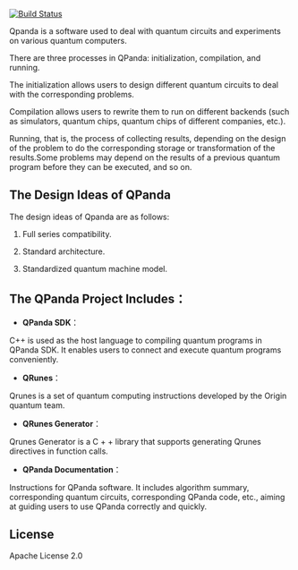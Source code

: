 [![Build Status](https://travis-ci.org/OriginQ/QPanda-SDK.svg?branch=master)](https://travis-ci.org/OriginQ/QPanda-SDK)

Qpanda is a software used to deal with quantum circuits and experiments on various quantum computers.

There are three processes in QPanda: initialization, compilation, and running.

The initialization allows users to design different quantum circuits to deal with the corresponding problems.

Compilation allows users to rewrite them to run on different backends (such as simulators, quantum chips, quantum chips of different companies, etc.).

Running, that is, the process of collecting results, depending on the design of the problem to do the corresponding storage or transformation of the results.Some problems may depend on the results of a previous quantum program before they can be executed, and so on.

## The Design Ideas of QPanda


The design ideas of Qpanda are as follows:

1.  Full series compatibility.

2.  Standard architecture.

3.  Standardized quantum machine model.

## The QPanda Project Includes：

-   **QPanda SDK**：

C++ is used as the host language to compiling quantum programs in QPanda SDK. It enables users to connect and execute quantum programs conveniently.

-   **QRunes**：

Qrunes is a set of quantum computing instructions developed by the Origin quantum team.

-   **QRunes Generator**：

Qrunes Generator is a C + + library that supports generating Qrunes directives in function calls.

-   **QPanda Documentation**：

 Instructions for QPanda software. It includes algorithm summary, corresponding quantum circuits, corresponding QPanda code, etc., aiming at guiding users to use QPanda correctly and quickly.

 ## License
 Apache License 2.0
